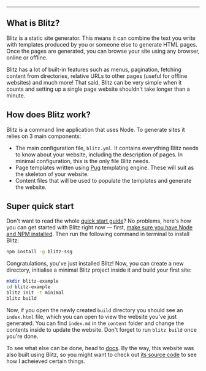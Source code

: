 ---
## What is Blitz?

Blitz is a static site generator. This means it can combine the text you write with templates produced by you or
someone else to generate HTML pages. Once the pages are generated, you can browse your site using any browser, online or
offline.

Blitz has a lot of built-in features such as menus, pagination, fetching content from directories, relative URLs to
other pages (useful for offline websites) and much more! That said, Blitz can be very simple when it counts and setting
up a single page website shouldn't take longer than a minute.

## How does Blitz work?

Blitz is a command line application that uses Node. To generate sites it relies on 3 main components:

* The main configuration file, `blitz.yml`. It contains everything Blitz needs to know about your website, including
the description of pages. In minimal configuration, this is the only file Blitz needs.
* Page templates written using [Pug](https://www.npmjs.com/package/pug) templating engine. These will suit as the
skeleton of your website.
* Content files that will be used to populate the templates and generate the website.

## Super quick start

Don't want to read the whole [quick start guide](https://getblitz.io/docs/0.1/getting-started-template)? No problems, here's how you can get started with Blitz right now —
first, [make sure you have Node and NPM installed](https://docs.npmjs.com/getting-started/installing-node). Then run the
following command in terminal to install Blitz:

```bash
npm install -g blitz-ssg
```

Congratulations, you've just installed Blitz! Now, you can create a new directory, initialise a minimal Blitz project
inside it and build your first site:

```bash
mkdir blitz-example
cd blitz-example
blitz init -t minimal
blitz build
```

Now, if you open the newly created `build` directory you should see an `index.html` file, which you can open to view
the website you've just generated. You can find `index.md` in the `content` folder and change the contents inside to
update the website. Don't forget to run `blitz build` once you're done.
 
 To see what else can be done, head to [docs](https://getblitz.io/docs/0.1/). By the way, this website was also built using Blitz, so you might want
 to check out [its source code](https://github.com/TimboKZ/blitz-website) to see how I acheieved certain things.
